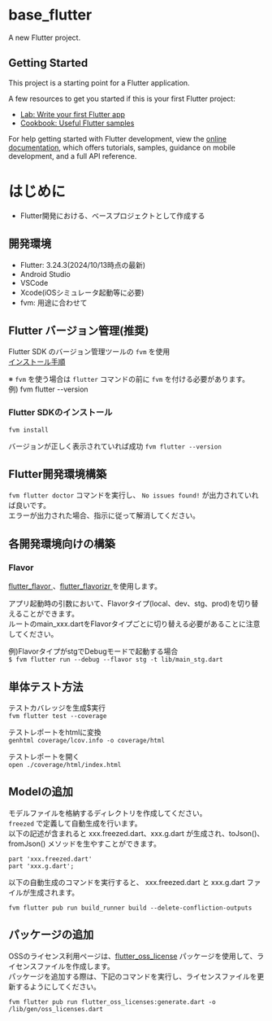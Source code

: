 # base_flutter

A new Flutter project.

## Getting Started

This project is a starting point for a Flutter application.

A few resources to get you started if this is your first Flutter project:

- [Lab: Write your first Flutter app](https://docs.flutter.dev/get-started/codelab)
- [Cookbook: Useful Flutter samples](https://docs.flutter.dev/cookbook)

For help getting started with Flutter development, view the
[online documentation](https://docs.flutter.dev/), which offers tutorials,
samples, guidance on mobile development, and a full API reference.

# はじめに

- Flutter開発における、ベースプロジェクトとして作成する

## 開発環境

- Flutter: 3.24.3(2024/10/13時点の最新)
- Android Studio
- VSCode
- Xcode(iOSシミュレータ起動等に必要)
- fvm: 用途に合わせて

## Flutter バージョン管理(推奨)

Flutter SDK のバージョン管理ツールの `fvm` を使用
<br>
[インストール手順](https://fvm.app/documentation/getting%EF%BC%8Dstarted/installation)

※ `fvm` を使う場合は `flutter` コマンドの前に `fvm` を付ける必要があります。
<br>
例) fvm flutter --version

### Flutter SDKのインストール
`fvm install`

バージョンが正しく表示されていれば成功
`fvm flutter --version`

## Flutter開発環境構築

`fvm flutter doctor` コマンドを実行し、 `No issues found!` が出力されていれば良いです。
<br>
エラーが出力された場合、指示に従って解消してください。

## 各開発環境向けの構築
### Flavor
[flutter_flavor ](https://pub.dev/packages/flutter_flavor)、[flutter_flavorizr ](https://pub.dev/packages/flutter_flavorizr) を使用します。

アプリ起動時の引数において、Flavorタイプ(local、dev、stg、prod)を切り替えることができます。
<br>
ルートのmain_xxx.dartをFlavorタイプごとに切り替える必要があることに注意してください。

例)FlavorタイプがstgでDebugモードで起動する場合
<br>
`$ fvm flutter run --debug --flavor stg -t lib/main_stg.dart`

## 単体テスト方法
テストカバレッジを生成$実行
<br>
`fvm flutter test --coverage`

テストレポートをhtmlに変換
<br>
`genhtml coverage/lcov.info -o coverage/html`

テストレポートを開く
<br>
`open ./coverage/html/index.html`

## Modelの追加
モデルファイルを格納するディレクトリを作成してください。
<br>
`freezed` で定義して自動生成を行います。
<br>
以下の記述が含まれると xxx.freezed.dart、xxx.g.dart が生成され、toJson()、fromJson() メソッドを生やすことができます。

```
part 'xxx.freezed.dart'
part 'xxx.g.dart';
```

以下の自動生成のコマンドを実行すると、 xxx.freezed.dart と xxx.g.dart ファイルが生成されます。

`fvm flutter pub run build_runner build --delete-confliction-outputs`

## パッケージの追加
OSSのライセンス利用ページは、[flutter_oss_license](https://pub.dev/packages/flutter_oss_licenses) パッケージを使用して、ライセンスファイルを作成します。
<br>
パッケージを追加する際は、下記のコマンドを実行し、ライセンスファイルを更新するようにしてください。

`fvm flutter pub run flutter_oss_licenses:generate.dart -o /lib/gen/oss_licenses.dart`

